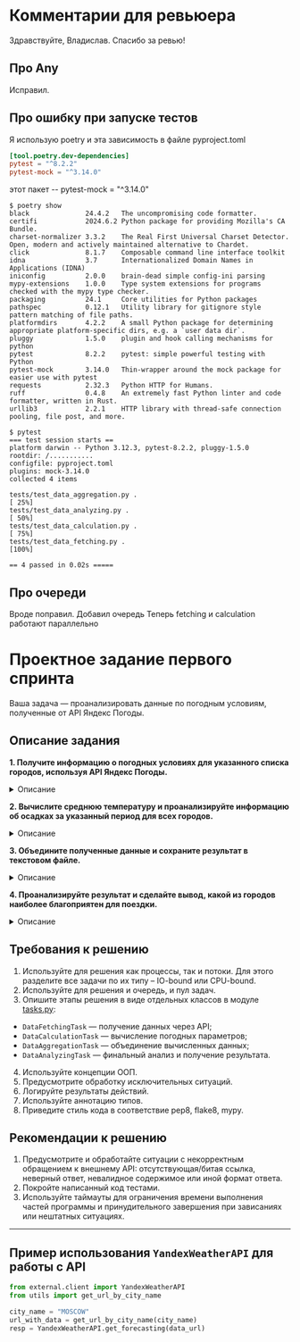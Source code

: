 # Комментарии для ревьюера

Здравствуйте, Владислав. Спасибо за ревью!

## Про Any

Исправил.

## Про ошибку при запуске тестов 

Я использую poetry и эта зависимость в файле pyproject.toml

```toml
[tool.poetry.dev-dependencies]
pytest = "^8.2.2"
pytest-mock = "^3.14.0"
```
этот пакет -- pytest-mock = "^3.14.0"

```shell
$ poetry show
black              24.4.2   The uncompromising code formatter.
certifi            2024.6.2 Python package for providing Mozilla's CA Bundle.
charset-normalizer 3.3.2    The Real First Universal Charset Detector. Open, modern and actively maintained alternative to Chardet.
click              8.1.7    Composable command line interface toolkit
idna               3.7      Internationalized Domain Names in Applications (IDNA)
iniconfig          2.0.0    brain-dead simple config-ini parsing
mypy-extensions    1.0.0    Type system extensions for programs checked with the mypy type checker.
packaging          24.1     Core utilities for Python packages
pathspec           0.12.1   Utility library for gitignore style pattern matching of file paths.
platformdirs       4.2.2    A small Python package for determining appropriate platform-specific dirs, e.g. a `user data dir`.
pluggy             1.5.0    plugin and hook calling mechanisms for python
pytest             8.2.2    pytest: simple powerful testing with Python
pytest-mock        3.14.0   Thin-wrapper around the mock package for easier use with pytest
requests           2.32.3   Python HTTP for Humans.
ruff               0.4.8    An extremely fast Python linter and code formatter, written in Rust.
urllib3            2.2.1    HTTP library with thread-safe connection pooling, file post, and more.

$ pytest
=== test session starts ==
platform darwin -- Python 3.12.3, pytest-8.2.2, pluggy-1.5.0
rootdir: /...........
configfile: pyproject.toml
plugins: mock-3.14.0
collected 4 items

tests/test_data_aggregation.py .                                                                                                                                                                     [ 25%]
tests/test_data_analyzing.py .                                                                                                                                                                       [ 50%]
tests/test_data_calculation.py .                                                                                                                                                                     [ 75%]
tests/test_data_fetching.py .                                                                                                                                                                        [100%]

== 4 passed in 0.02s =====
```

## Про очереди

Вроде поправил. Добавил очередь Теперь fetching и calculation работают параллельно


# Проектное задание первого спринта

Ваша задача — проанализировать данные по погодным условиям, полученные от API Яндекс Погоды.

## Описание задания

**1. Получите информацию о погодных условиях для указанного списка городов, используя API Яндекс Погоды.**

<details>
<summary> Описание </summary>

Список городов находится в переменной `CITIES` в файле [utils.py](utils.py). 
Для взаимодействия с API используйте готовый класс `YandexWeatherAPI` в модуле `external/client.py`. 
Пример работы с классом `YandexWeatherAPI` описан в <a href="#apiusingexample">примере</a>. 
Пример ответа от API для анализа вы найдёте в [файле](examples/response.json).

</details>

**2. Вычислите среднюю температуру и проанализируйте информацию об осадках за указанный период для всех городов.**

<details>
<summary> Описание </summary>

Условия и требования:
- период вычислений в течение дня — с 9 до 19 часов;
- средняя температура рассчитывается за указанный промежуток времени;
- сумма времени (часов), когда погода без осадков (без дождя, снега, града или грозы), рассчитывается за указанный промежуток времени;
- информация о температуре для указанного дня за определённый час находится по следующему пути: `forecasts> [день]> hours> temp`;
- информация об осадках для указанного дня за определённый час находится по следующему пути: `forecasts> [день]> hours> condition`.

[Пример данных](examples/response-day-info.png) с информацией о температуре и осадках за день.

Список вариантов погодных условий находится [в таблице в блоке `condition`](https://yandex.ru/dev/weather/doc/dg/concepts/forecast-test.html#resp-format__forecasts) или в [файле](examples/conditions.txt).

Для анализа данных используйте подготовленный скрипт в модуле `external/analyzer.py`. Скрипт имеет два параметра запуска:
- `-i` – путь до файла с данными, как результат ответа от `YandexWeatherAPI` в формате `json`;
- `-o` – путь до файла для сохранения результата выполнения работы.

Пример запуска скрипта:
```bash
python3 external/analyzer.py -i examples/response.json -o output.json
```

[Пример данных](examples/output.json) с информацией об анализе данных для одного города за период времени, указанный во входном файле.


</details>

**3. Объедините полученные данные и сохраните результат в текстовом файле.**

<details>
<summary> Описание </summary>

Формат сохраняемого файла – **json**, **yml**, **csv** или **xls/xlsx**.

Возможный формат таблицы для сохранения, где рейтинг — это позиция города относительно других при анализе «благоприятности поездки» (п.4).

| Город/день  |                           | 14-06 | ... | 19-06 | Среднее | Рейтинг |
|-------------|:--------------------------|:-----:|:---:|:-----:|--------:|--------:|
| Москва      | Температура, среднее      |  24   |     |  27   |    25.6 |       8 |
|             | Без осадков, часов        |   8   |     |   4   |       6 |         |
| Абу-Даби    | Температура, среднее      |  34   |     |  37   |    35.5 |       2 |
|             | Без осадков, часов        |   9   |     |  10   |     9.5 |         |
| ...         |                           |       |     |       |         |         |

</details>


**4. Проанализируйте результат и сделайте вывод, какой из городов наиболее благоприятен для поездки.**

<details>
<summary> Описание </summary>

Наиболее благоприятным городом считать тот, в котором средняя температура за всё время была самой высокой, а количество времени без осадков — максимальным.
Если таких городов более одного, то выводить все.

</details>

## Требования к решению

1. Используйте для решения как процессы, так и потоки. Для этого разделите все задачи по их типу – IO-bound или CPU-bound.
2. Используйте для решения и очередь, и пул задач.
3. Опишите этапы решения в виде отдельных классов в модуле [tasks.py](tasks.py):
  - `DataFetchingTask` — получение данных через API;
  - `DataCalculationTask` — вычисление погодных параметров;
  - `DataAggregationTask` — объединение вычисленных данных;
  - `DataAnalyzingTask` — финальный анализ и получение результата.
4. Используйте концепции ООП.
5. Предусмотрите обработку исключительных ситуаций.
6. Логируйте результаты действий.
7. Используйте аннотацию типов.
8. Приведите стиль кода в соответствие pep8, flake8, mypy.


## Рекомендации к решению

1. Предусмотрите и обработайте ситуации с некорректным обращением к внешнему API: отсутствующая/битая ссылка, неверный ответ, невалидное содержимое или иной формат ответа.  
2. Покройте написанный код тестами.
3. Используйте таймауты для ограничения времени выполнения частей программы и принудительного завершения при зависаниях или нештатных ситуациях.


---

<a name="apiusingexample"></a>

## Пример использования `YandexWeatherAPI` для работы с API

```python
from external.client import YandexWeatherAPI
from utils import get_url_by_city_name

city_name = "MOSCOW"
url_with_data = get_url_by_city_name(city_name)
resp = YandexWeatherAPI.get_forecasting(data_url)
```

